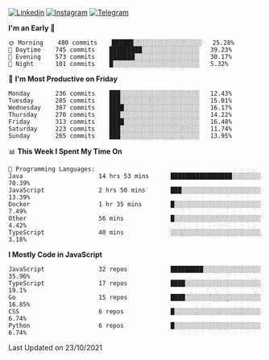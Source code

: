 [![Linkedin](https://img.shields.io/badge/-Archie-blue?style=flat-square&labelColor=gray&logo=Linkedin&logoColor=white&link=https://www.linkedin.com/in/archisdi)](https://www.linkedin.com/in/archisdi)
[![Instagram](https://img.shields.io/badge/-@archisdi-orange?style=flat-square&labelColor=gray&logo=Instagram&logoColor=white&link=https://www.instagram.com/archisdi)](https://www.instagram.com/archisdi)
[![Telegram](https://img.shields.io/badge/-aai-informational?style=flat-square&labelColor=gray&logo=telegram&logoColor=white&link=https://t.me/archisdi)](https://t.me/archisdi)

<!--START_SECTION:waka-->
**I'm an Early 🐤** 

```text
🌞 Morning    480 commits    ██████░░░░░░░░░░░░░░░░░░░   25.28% 
🌆 Daytime    745 commits    █████████░░░░░░░░░░░░░░░░   39.23% 
🌃 Evening    573 commits    ███████░░░░░░░░░░░░░░░░░░   30.17% 
🌙 Night      101 commits    █░░░░░░░░░░░░░░░░░░░░░░░░   5.32%

```
📅 **I'm Most Productive on Friday** 

```text
Monday       236 commits    ███░░░░░░░░░░░░░░░░░░░░░░   12.43% 
Tuesday      285 commits    ███░░░░░░░░░░░░░░░░░░░░░░   15.01% 
Wednesday    307 commits    ████░░░░░░░░░░░░░░░░░░░░░   16.17% 
Thursday     270 commits    ███░░░░░░░░░░░░░░░░░░░░░░   14.22% 
Friday       313 commits    ████░░░░░░░░░░░░░░░░░░░░░   16.48% 
Saturday     223 commits    ███░░░░░░░░░░░░░░░░░░░░░░   11.74% 
Sunday       265 commits    ███░░░░░░░░░░░░░░░░░░░░░░   13.95%

```


📊 **This Week I Spent My Time On** 

```text
💬 Programming Languages: 
Java                     14 hrs 53 mins      █████████████████░░░░░░░░   70.39% 
JavaScript               2 hrs 50 mins       ███░░░░░░░░░░░░░░░░░░░░░░   13.39% 
Docker                   1 hr 35 mins        █░░░░░░░░░░░░░░░░░░░░░░░░   7.49% 
Other                    56 mins             █░░░░░░░░░░░░░░░░░░░░░░░░   4.42% 
TypeScript               40 mins             ░░░░░░░░░░░░░░░░░░░░░░░░░   3.18%

```

**I Mostly Code in JavaScript** 

```text
JavaScript               32 repos            █████████░░░░░░░░░░░░░░░░   35.96% 
TypeScript               17 repos            ████░░░░░░░░░░░░░░░░░░░░░   19.1% 
Go                       15 repos            ████░░░░░░░░░░░░░░░░░░░░░   16.85% 
CSS                      6 repos             █░░░░░░░░░░░░░░░░░░░░░░░░   6.74% 
Python                   6 repos             █░░░░░░░░░░░░░░░░░░░░░░░░   6.74%

```



 Last Updated on 23/10/2021
<!--END_SECTION:waka-->